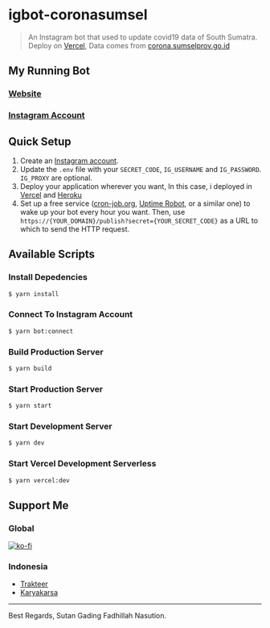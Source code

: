 # igbot-coronasumsel

> An Instagram bot that used to update covid19 data of South Sumatra. Deploy on [Vercel](https://vercel.com), Data comes from [corona.sumselprov.go.id](http://corona.sumselprov.go.id)

## My Running Bot
### [Website](https://coronasumsel.sutanlab.id)
### [Instagram Account](https://instagram.com/corona.sumsel)

## Quick Setup
1. Create an [Instagram account](https://www.instagram.com/accounts/emailsignup/).
2. Update the `.env` file with your `SECRET_CODE`, `IG_USERNAME` and `IG_PASSWORD`. `IG_PROXY` are optional.
3. Deploy your application wherever you want, In this case, i deployed in [Vercel](https://vercel.com) and [Heroku](https://www.heroku.com/)
4. Set up a free service ([cron-job.org](https://cron-job.org/en/), [Uptime Robot](https://uptimerobot.com/), or a similar one) to wake up your bot every hour you want. Then, use `https://{YOUR_DOMAIN}/publish?secret={YOUR_SECRET_CODE}` as a URL to which to send the HTTP request.

## Available Scripts
### Install Depedencies
```bash
$ yarn install
```

### Connect To Instagram Account
```bash
$ yarn bot:connect
```

### Build Production Server
```bash
$ yarn build
```

### Start Production Server
```bash
$ yarn start
```

### Start Development Server
```bash
$ yarn dev
```

### Start Vercel Development Serverless
```bash
$ yarn vercel:dev
```

## Support Me
### Global
[![ko-fi](https://www.ko-fi.com/img/githubbutton_sm.svg)](https://ko-fi.com/B0B71P7PB)
### Indonesia
- [Trakteer](https://trakteer.id/sutanlab)
- [Karyakarsa](https://karyakarsa.com/sutanlab)

---
Best Regards, Sutan Gading Fadhillah Nasution.
